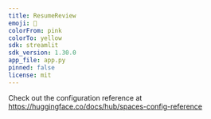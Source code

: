 ```yaml
---
title: ResumeReview
emoji: 🦀
colorFrom: pink
colorTo: yellow
sdk: streamlit
sdk_version: 1.30.0
app_file: app.py
pinned: false
license: mit
---
```


Check out the configuration reference at https://huggingface.co/docs/hub/spaces-config-reference

